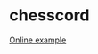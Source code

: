# chesscord

[Online example](https://github.com/devskar/chesscord/blob/master/docs/example-image-online.png)
